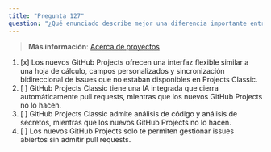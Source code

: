 ```yaml
---
title: "Pregunta 127"
question: "¿Qué enunciado describe mejor una diferencia importante entre los nuevos GitHub Projects y GitHub Projects Classic?"
---
```


> **Más información**: [Acerca de proyectos](https://docs.github.com/en/issues/planning-and-tracking-with-projects/learning-about-projects/about-projects#differences-from-projects-classic)

1. [x] Los nuevos GitHub Projects ofrecen una interfaz flexible similar a una hoja de cálculo, campos personalizados y sincronización bidireccional de issues que no estaban disponibles en Projects Classic.  
1. [ ] GitHub Projects Classic tiene una IA integrada que cierra automáticamente pull requests, mientras que los nuevos GitHub Projects no lo hacen.  
1. [ ] GitHub Projects Classic admite análisis de código y análisis de secretos, mientras que los nuevos GitHub Projects no lo hacen.  
1. [ ] Los nuevos GitHub Projects solo te permiten gestionar issues abiertos sin admitir pull requests.  
